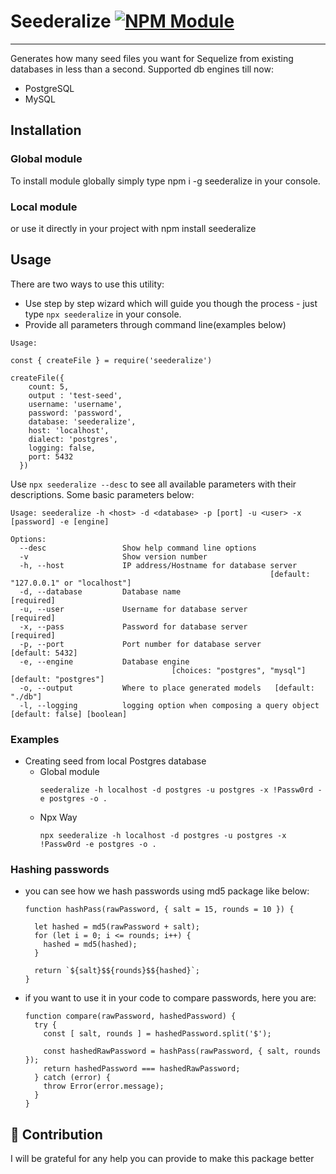 # Seederalize [![NPM Module](https://img.shields.io/badge/npm%20package-0.9.3-red)](https://github.com/alexagep/seederalize)

***
Generates how many seed files you want for Sequelize from existing databases in less than a second.
Supported db engines till now:
* PostgreSQL
* MySQL

## Installation
### Global module
To install module globally simply type npm i -g seederalize in your console.
### Local module
or use it directly in your project with npm install seederalize



## Usage
There are two ways to use this utility:
- Use step by step wizard which will guide you though the process - just type `npx seederalize` in your console.
- Provide all parameters through command line(examples below)

```
Usage:

const { createFile } = require('seederalize')

createFile({
    count: 5,
    output : 'test-seed',
    username: 'username',
    password: 'password',
    database: 'seederalize',
    host: 'localhost',
    dialect: 'postgres',
    logging: false,
    port: 5432
  })
```

Use `npx seederalize --desc` to see all available parameters with their descriptions. Some basic parameters below:
```shell
Usage: seederalize -h <host> -d <database> -p [port] -u <user> -x
[password] -e [engine]

Options:
  --desc                 Show help command line options
  -v                     Show version number
  -h, --host             IP address/Hostname for database server
                                                          [default: "127.0.0.1" or "localhost"]
  -d, --database         Database name                             [required]
  -u, --user             Username for database server              [required]
  -x, --pass             Password for database server              [required]
  -p, --port             Port number for database server           [default: 5432]
  -e, --engine           Database engine
                                    [choices: "postgres", "mysql"]  [default: "postgres"]
  -o, --output           Where to place generated models   [default: "./db"]
  -l, --logging          logging option when composing a query object   [default: false] [boolean]
```


### Examples

* Creating seed from local Postgres database
   * Global module
      ```
      seederalize -h localhost -d postgres -u postgres -x !Passw0rd -e postgres -o .
      ````
   * Npx Way
      ```
      npx seederalize -h localhost -d postgres -u postgres -x !Passw0rd -e postgres -o .
      ````

### Hashing passwords
* you can see how we hash passwords using md5 package like below:
  ```
  function hashPass(rawPassword, { salt = 15, rounds = 10 }) {

    let hashed = md5(rawPassword + salt);
    for (let i = 0; i <= rounds; i++) {
      hashed = md5(hashed);
    }

    return `${salt}$${rounds}$${hashed}`;
  }
  ```
* if you want to use it in your code to compare passwords, here you are:
  ```
  function compare(rawPassword, hashedPassword) {
    try {
      const [ salt, rounds ] = hashedPassword.split('$');

      const hashedRawPassword = hashPass(rawPassword, { salt, rounds });
      return hashedPassword === hashedRawPassword;
    } catch (error) {
      throw Error(error.message);
    }
  }
  ```



## 🤝 Contribution

I will be grateful for any help you can provide to make this package better

